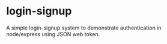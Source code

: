 # login-signup
A simple login-signup system to demonstrate authentication in node/express using JSON web token.
